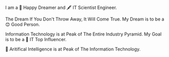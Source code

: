 I am a 🐾 Happy Dreamer and 🖋️ IT Scientist Engineer.

The Dream If You Don't Throw Away, It Will Come True. My Dream is to be a 😊 Good Person.

Information Technology is at Peak of The Entire Industry Pyramid. My Goal is to be a 🌟 IT Top Influencer.

🤖 Aritifical Intelligence is at Peak of The Information Technology.
